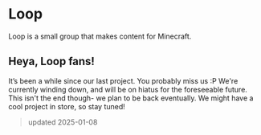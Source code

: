 # Loop

Loop is a small group that makes content for Minecraft.

## Heya, Loop fans!
It’s been a while since our last project. You probably miss us :P
We're currently winding down, and will be on hiatus for the foreseeable future.
This isn't the end though- we plan to be back eventually. We might have a cool project in store, so stay tuned!
> updated 2025-01-08

